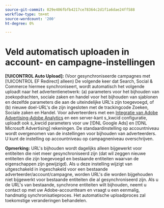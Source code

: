```yaml
---
source-git-commit: 029e406fbfb4217ce78364c2d1f1a6dae24ff588
workflow-type: tm+mt
source-wordcount: '200'
ht-degree: 0%

---
```

# Veld automatisch uploaden in account- en campagne-instellingen

**[!UICONTROL Auto Upload]:** (Voor gesynchroniseerde campagnes met [!UICONTROL EF Redirect] alleen) De volgende keer dat Search, Social &amp; Commerce hiermee synchroniseert, wordt automatisch het volgende uploadt naar het advertentienetwerk: (a) parameters voor het bijhouden van zoekopdrachten, sociale zaken en handel voor het bijhouden van sjablonen en dezelfde parameters die aan de uiteindelijke URL&#39;s zijn toegevoegd, of (b) nieuwe doel-URL&#39;s die zijn ingesloten met de trackingcode Zoeken, Sociale zaken en Handel. Voor adverteerders met een [Integratie van Adobe Advertising-Adobe Analytics](https://experienceleague.adobe.com/docs/advertising/integrations/analytics/overview.html) en een server-kant s_kwcid configuratie, uploadt ook s_kwcid parameters voor uw [!DNL Google Ads] en [!DNL Microsoft Advertising] rekeningen. De standaardinstelling op accountniveau wordt overgenomen van de instellingen voor bijhouden van adverteerders. U kunt de instelling op accountniveau op campagneniveau overschrijven.

**Opmerking:** URL&#39;s bijhouden wordt dagelijks alleen bijgewerkt voor entiteiten die niet meer gesynchroniseerd zijn (dat wil zeggen nieuwe entiteiten die zijn toegevoegd en bestaande entiteiten waarvan de eigenschappen zijn gewijzigd). Als u deze instelling wijzigt van uitgeschakeld in ingeschakeld voor een bestaande adverteerder/account/campagne, worden URL&#39;s die worden bijgehouden niet bijgewerkt voor bestaande entiteiten die al gesynchroniseerd zijn. Als u de URL&#39;s van bestaande, synchrone entiteiten wilt bijhouden, neemt u contact op met uw Adobe-accountteam en vraagt u een eenmalig, handmatig synchronisatieproces. Het automatische uploadproces zal toekomstige veranderingen behandelen.
